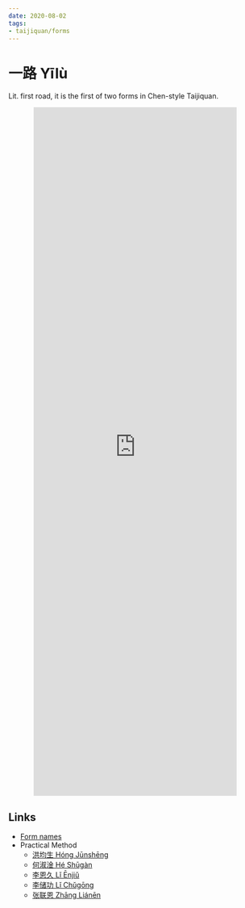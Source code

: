 ```yaml
---
date: 2020-08-02
tags:
- taijiquan/forms
---
```


# 一路 Yīlù

Lit. first road, it is the first of two forms in Chen-style Taijiquan.

<div style="text-align: center;"><iframe width="80%" height="35%" src="https://www.youtube.com/embed/AVPN4HCLfKs" frameborder="0" allow="accelerometer; autoplay; encrypted-media; gyroscope; picture-in-picture" allowfullscreen></iframe></div>

## Links
- [Form names](https://docs.google.com/spreadsheets/d/1Elg9C98Qb9lqMr7zRPH5X7mSMoZLrCuLJzKIFCJ7P2M/edit?usp=sharing)
- Practical Method
  - [洪均生 Hóng Jūnshēng](https://youtu.be/FkCncgaAxTA)
  - [何淑淦 Hé Shūgàn](https://youtu.be/8y-xWcDLdhw)
  - [李恩久 Lǐ Ēnjiǔ](https://youtu.be/kV9LcnAxCYM)
  - [李储功 Lǐ Chǔgōng](https://youtu.be/kjX4POZEtDg)
  - [张联恩 Zhāng Liánēn](https://youtu.be/vSW2exVCqN0)

